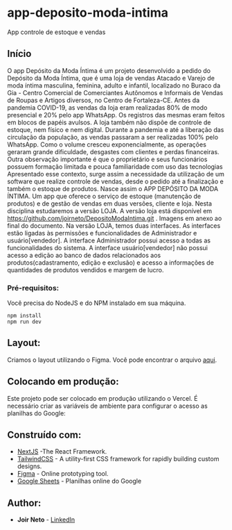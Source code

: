 # app-deposito-moda-intima

App controle de estoque e vendas
 
## Início

O app Depósito da Moda Íntima é um projeto desenvolvido a pedido do Depósito da Moda Íntima, que é uma loja de vendas Atacado e Varejo de moda íntima masculina, feminina, adulto e infantil, localizado no Buraco da Gia - Centro Comercial de Comerciantes Autônomos e Informais de Vendas de Roupas e Artigos diversos, no Centro de Fortaleza-CE.
Antes da pandemia COVID-19, as vendas da loja eram realizadas 80% de modo presencial e 20% pelo app WhatsApp. Os registros das mesmas eram feitos em blocos de papéis avulsos. A loja também não dispõe de controle de estoque, nem físico e nem digital.
    Durante a pandemia e até a liberação das circulação da população, as vendas passaram a ser realizadas 100% pelo WhatsApp. Como o volume cresceu exponencialmente, as operações geraram  grande dificuldade, desgastes com clientes e perdas financeiras.
Outra observação importante é que o proprietário e seus funcionários possuem formação limitada e pouca familiaridade com uso das tecnologias
Apresentado esse contexto, surge assim a necessidade da utilização de um software que realize controle de vendas, desde o pedido até a finalização e também o estoque de produtos.
Nasce assim o APP DEPÓSITO DA MODA ÍNTIMA. Um app que oferece o serviço de estoque (manutenção de produtos) e de gestão de vendas em duas versões, cliente e loja.
Nesta disciplina estudaremos a versão LOJA. A versão loja está disponível em https://github.com/joirneto/DepositoModaIntima.git . Imagens em anexo ao final do documento.
Na versão LOJA, temos duas interfaces. As interfaces estão ligadas às permissões e funcionalidades de Administrador e usuário[vendedor]. A interface Administrador possui acesso a todas as funcionalidades do sistema. A interface usuário[vendedor] não possui acesso a edição ao banco de dados relacionados aos produtos(cadastramento, edição e exclusão) e acesso a informações de quantidades de produtos vendidos e margem de lucro.

### Pré-requisitos:

Você precisa do NodeJS e do NPM instalado em sua máquina.

```
npm install
npm run dev
```

## Layout:

Criamos o layout utilizando o Figma. Você pode encontrar o arquivo [aqui](https://www.figma.com/file/PXBVsUfwlCjNF4DiN1c4Iv/palpite-box-JN).

## Colocando em produção:

Este projeto pode ser colocado em produção utilizando o Vercel. É necessário criar as variáveis de ambiente para configurar o acesso as planilhas do Google:


## Construído com:

* [NextJS](https://nextjs.org/) -The React Framework.
* [TailwindCSS](https://tailwindcss.com/) - A utility-first CSS framework for
rapidly building custom designs.
* [Figma](https://figma.com/) - Online prototyping tool.
* [Google Sheets](https://drive.google.com) - Planilhas online do Google

## Author:

* **Joir Neto** - [LinkedIn](https://www.linkedin.com/in/joir-neto/)
